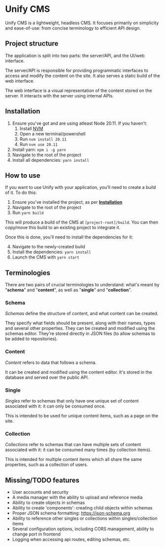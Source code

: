 # Unify CMS

Unify CMS is a lightweight, headless CMS. It focuses primarily on simplicity and ease-of-use: from concise terminology to efficient API design.

## Project structure

The application is split into two parts: the server/API, and the UI/web interface.

The server/API is responsible for providing programmatic interfaces to access and modify the content on the site. It also serves a static build
of the web interface.

The web interface is a visual representation of the content stored on the server. It interacts with the server using internal APIs.

## Installation

1. Ensure you've got and are using atleast Node 20.11. If you haven't:
    1. Install [NVM](https://github.com/coreybutler/nvm-windows)
    2. Open a new terminal/powershell
    3. Run `nvm install 20.11`
    4. Run `nvm use 20.11`
2. Install yarn: `npm i -g yarn`
3. Navigate to the root of the project
4. Install all dependencies: `yarn install`

## How to use

If you want to use Unify with your application, you'll need to create a build of it. To do this:

1. Ensure you've installed the project, as per **[Installation](#installation)**
2. Navigate to the root of the project
3. Run `yarn build`

This will produce a build of the CMS at `[project-root]/build`. You can then copy/move this build to an existing project to integrate it.

Once this is done, you'll need to install the dependencies for it:

4. Navigate to the newly-created build
5. Install the dependencies: `yarn install`
6. Launch the CMS with `yarn start`

## Terminologies

There are two pairs of crucial terminologies to understand: what's meant by "**schema**" and "**content**", as well as "**single**" and "**collection**".

### Schema

_Schemas_ define the structure of content, and what content can be created.

They specify what fields should be present, along with their names, types and several other properties. They can be created and modified using the schemas editor. They're stored directly in JSON files (to allow schemas to be added to repositories).

### Content

_Content_ refers to data that follows a schema.

It can be created and modified using the content editor. It's stored in the database and served over the public API.

### Single

_Singles_ refer to schemas that only have one unique set of content associated with it: it can only be consumed once.

This is intended to be used for unique content items, such as a page on the site.

### Collection

_Collections_ refer to schemas that can have multiple sets of content associated with it: it can be consumed many times (by collection items).

This is intended for multiple content items which all share the same properties, such as a collection of users.

## Missing/TODO features

-   User accounts and security
-   A media manager with the ability to upload and reference media
-   Ability to create objects in schemas
-   Ability to create 'components': creating child objects within schemas
-   Proper JSON schema formatting: https://json-schema.org
-   Ability to reference other singles or collections within singles/collection items
-   Several configuration options, including CORS management, ability to change port in frontend
-   Logging when accessing api routes, editing schemas, etc.
